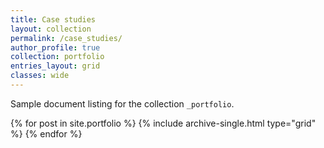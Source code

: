```yaml
---
title: Case studies
layout: collection
permalink: /case_studies/
author_profile: true
collection: portfolio
entries_layout: grid
classes: wide
---
```


Sample document listing for the collection `_portfolio`.

<div class="grid__wrapper">
  {% for post in site.portfolio %}
    {% include archive-single.html type="grid" %}
  {% endfor %}
</div>
